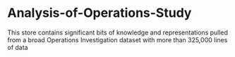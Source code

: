 # Analysis-of-Operations-Study
This store contains significant bits of knowledge and representations pulled from a broad Operations Investigation dataset with more than 325,000 lines of data
